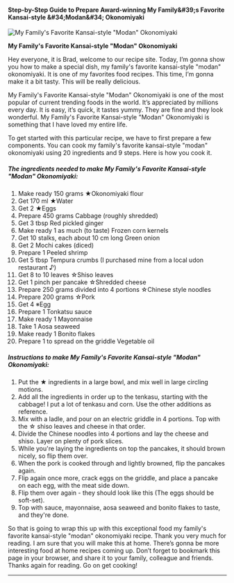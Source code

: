             

#### Step-by-Step Guide to Prepare Award-winning My Family&amp;#39;s Favorite Kansai-style &amp;#34;Modan&amp;#34; Okonomiyaki

![My Family's Favorite Kansai-style &quot;Modan&quot; Okonomiyaki](https://img-global.cpcdn.com/recipes/5202726565707776/751x532cq70/my-familys-favorite-kansai-style-modan-okonomiyaki-recipe-main-photo.jpg)

**My Family's Favorite Kansai-style &quot;Modan&quot; Okonomiyaki**

Hey everyone, it is Brad, welcome to our recipe site. Today, I’m gonna show you how to make a special dish, my family's favorite kansai-style "modan" okonomiyaki. It is one of my favorites food recipes. This time, I’m gonna make it a bit tasty. This will be really delicious.

My Family's Favorite Kansai-style "Modan" Okonomiyaki is one of the most popular of current trending foods in the world. It’s appreciated by millions every day. It is easy, it’s quick, it tastes yummy. They are fine and they look wonderful. My Family's Favorite Kansai-style "Modan" Okonomiyaki is something that I have loved my entire life.

To get started with this particular recipe, we have to first prepare a few components. You can cook my family's favorite kansai-style "modan" okonomiyaki using 20 ingredients and 9 steps. Here is how you cook it.

##### The ingredients needed to make My Family's Favorite Kansai-style "Modan" Okonomiyaki:

1.  Make ready 150 grams ★Okonomiyaki flour
2.  Get 170 ml ★Water
3.  Get 2 ★Eggs
4.  Prepare 450 grams Cabbage (roughly shredded)
5.  Get 3 tbsp Red pickled ginger
6.  Make ready 1 as much (to taste) Frozen corn kernels
7.  Get 10 stalks, each about 10 cm long Green onion
8.  Get 2 Mochi cakes (diced)
9.  Prepare 1 Peeled shrimp
10.  Get 5 tbsp Tempura crumbs (I purchased mine from a local udon restaurant ♪)
11.  Get 8 to 10 leaves ☆Shiso leaves
12.  Get 1 pinch per pancake ☆Shredded cheese
13.  Prepare 250 grams divided into 4 portions ☆Chinese style noodles
14.  Prepare 200 grams ☆Pork
15.  Get 4 ※Egg
16.  Prepare 1 Tonkatsu sauce
17.  Make ready 1 Mayonnaise
18.  Take 1 Aosa seaweed
19.  Make ready 1 Bonito flakes
20.  Prepare 1 to spread on the griddle Vegetable oil

##### Instructions to make My Family's Favorite Kansai-style "Modan" Okonomiyaki:

1.  Put the ★ ingredients in a large bowl, and mix well in large circling motions.
2.  Add all the ingredients in order up to the tenkasu, starting with the cabbage! I put a lot of tenkasu and corn. Use the other additions as reference.
3.  Mix with a ladle, and pour on an electric griddle in 4 portions. Top with the ☆ shiso leaves and cheese in that order.
4.  Divide the Chinese noodles into 4 portions and lay the cheese and shiso. Layer on plenty of pork slices.
5.  While you're laying the ingredients on top the pancakes, it should brown nicely, so flip them over.
6.  When the pork is cooked through and lightly browned, flip the pancakes again.
7.  Flip again once more, crack eggs on the griddle, and place a pancake on each egg, with the meat side down.
8.  Flip them over again - they should look like this (The eggs should be soft-set).
9.  Top with sauce, mayonnaise, aosa seaweed and bonito flakes to taste, and they're done.

So that is going to wrap this up with this exceptional food my family's favorite kansai-style "modan" okonomiyaki recipe. Thank you very much for reading. I am sure that you will make this at home. There’s gonna be more interesting food at home recipes coming up. Don’t forget to bookmark this page in your browser, and share it to your family, colleague and friends. Thanks again for reading. Go on get cooking!

* * *